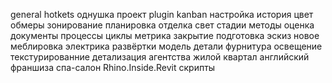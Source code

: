 
general
hotkets
однушка
проект
plugin
kanban
настройка
история
цвет
обмеры
зонирование
планировка
отделка
свет
стадии
методы
оценка
документы
процессы
циклы
метрика
закрытие
подготовка
эскиз
новое
меблировка
электрика
развёртки
модель
детали
фурнитура
освещение
текстурированние
детализация
агентства
жилой квартал
английский
франшиза
спа-салон
Rhino.Inside.Revit
скрипты